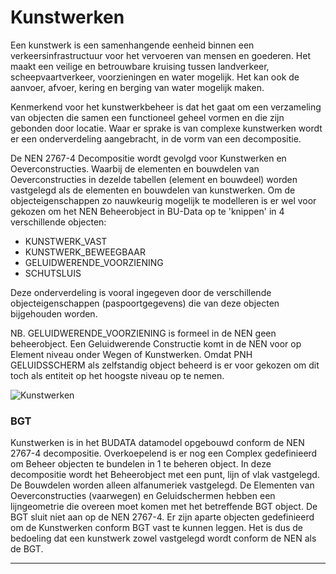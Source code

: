 ﻿# Kunstwerken

Een kunstwerk is een samenhangende eenheid binnen een verkeersinfrastructuur voor het vervoeren van mensen en goederen. Het maakt een veilige en betrouwbare kruising tussen landverkeer, scheepvaartverkeer, voorzieningen en water mogelijk. Het kan ook de aanvoer, afvoer, kering en berging van water mogelijk maken. 


Kenmerkend voor het kunstwerkbeheer is dat het gaat om een verzameling van objecten die samen een functioneel geheel vormen en die zijn gebonden door locatie. Waar er sprake is van complexe kunstwerken wordt er een onderverdeling aangebracht, in de vorm van een decompositie.

De NEN 2767-4 Decompositie wordt gevolgd voor Kunstwerken en Oeverconstructies. Waarbij de elementen en bouwdelen van Oeverconstructies in dezelde tabellen (element en bouwdeel) worden vastgelegd als de elementen en bouwdelen van kunstwerken. Om de objecteigenschappen zo nauwkeurig mogelijk te modelleren is er wel voor gekozen om het NEN Beheerobject in BU-Data op te 'knippen' in 4 verschillende objecten:

* KUNSTWERK_VAST
* KUNSTWERK_BEWEEGBAAR
* GELUIDWERENDE_VOORZIENING
* SCHUTSLUIS

Deze onderverdeling is vooral ingegeven door de verschillende objecteigenschappen (paspoortgegevens) die van deze objecten bijgehouden worden.

NB. GELUIDWERENDE_VOORZIENING is formeel in de NEN geen beheerobject. Een Geluidwerende Constructie komt in de NEN voor op Element niveau onder Wegen of Kunstwerken. Omdat PNH GELUIDSSCHERM als zelfstandig object beheerd is er voor gekozen om dit toch als entiteit op het hoogste niveau op te nemen.


![Kunstwerken](objectbladen\3_Kunstwerken\Kunstwerken.png)

### BGT

Kunstwerken is in het BUDATA datamodel opgebouwd conform de NEN 2767-4 decompositie. Overkoepelend is er nog een Complex gedefinieerd om Beheer objecten te bundelen in 1 te beheren object.
In deze decompositie wordt het Beheerobject met een punt, lijn of vlak vastgelegd. De Bouwdelen worden alleen alfanumeriek vastgelegd. De Elementen van Oeverconstructies (vaarwegen) en Geluidschermen hebben een lijngeometrie die overeen moet komen met het betreffende BGT object.
De BGT sluit niet aan op de NEN 2767-4. Er zijn aparte objecten gedefinieerd om de Kunstwerken conform BGT vast te kunnen leggen. Het is dus de bedoeling dat een kunstwerk zowel vastgelegd wordt conform de NEN als de BGT.

***

